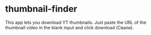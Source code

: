 # thumbnail-finder
This app lets you download YT thumbnails. Just paste the URL of the thumbnail video in the blank input and click download (Свали).
